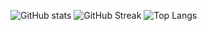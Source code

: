 ![GitHub stats](https://github-readme-stats.vercel.app/api?username=Doprez&theme=gotham&show_icons=true&count_private=true&hide_title=false&hide_border=true&card_width=500)
![GitHub Streak](http://github-readme-streak-stats.herokuapp.com?user=Doprez&theme=gotham&hide_border=true&date_format=M%20j%5B%2C%20Y%5D&card_width=500)
![Top Langs](https://github-readme-stats.vercel.app/api/top-langs/?username=Doprez&layout=pie&theme=gotham&hide=html&hide_border=true&card_width=500)
